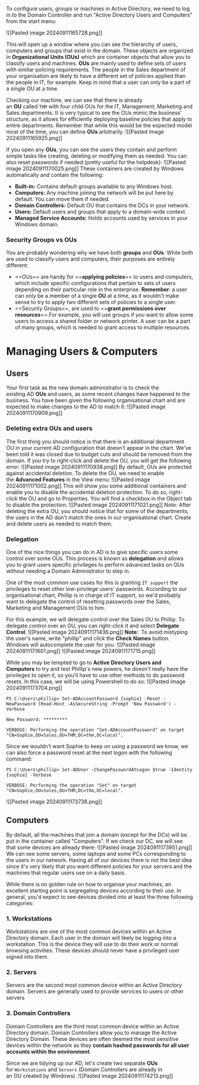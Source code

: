 To configure users, groups or machines in Active Directory, we need to log in to the Domain Controller and run "Active Directory Users and Computers" from the start menu:

![[Pasted image 20240911165728.png]]

This will open up a window where you can see the hierarchy of users, computers and groups that exist in the domain. These objects are organized in **Organizational Units (OUs)** which are container objects that allow you to classify users and machines. **OUs** are mainly used to define sets of users with similar policing requirements. The people in the Sales department of your organisation are likely to have a different set of policies applied than the people in IT, for example. Keep in mind that a user can only be a part of a single OU at a time.

Checking our machine, we can see that there is already an **OU** called `THM` with four child OUs for the IT, Management, Marketing and Sales departments. It is very typical to see the OUs mimic the business' structure, as it allows for efficiently deploying baseline policies that apply to entire departments. Remember that while this would be the expected model most of the time, you can define **OUs** arbitrarily.
		![[Pasted image 20240911165925.png]]

If you open any **OUs**, you can see the users they contain and perform simple tasks like creating, deleting or modifying them as needed. You can also reset passwords if needed (pretty useful for the helpdesk):
		![[Pasted image 20240911170025.png]]
These containers are created by Windows automatically and contain the following:
- **Built-in:** Contains default groups available to any Windows host.
- **Computers:** Any machine joining the network will be put here by default. You can move them if needed.
- **Domain Controllers:** Default OU that contains the DCs in your network.
- **Users:** Default users and groups that apply to a domain-wide context.
- **Managed Service Accounts:** Holds accounts used by services in your Windows domain.

### Security Groups vs OUs
You are probably wondering why we have both **groups** and **OUs**. While both are used to classify users and computers, their purposes are entirely different:
- ==OUs== are handy for ==**applying policies**== to users and computers, which include specific configurations that pertain to sets of users depending on their particular role in the enterprise. 
	  **Remember**: a user can only be a member of a single **OU** at a time, as it wouldn't make sense to try to apply two different sets of policies to a single user.
- ==Security Groups==, are used to ==**grant permissions over resources**==.For example, you will use groups if you want to allow some users to access a shared folder or network printer. A user can be a part of many groups, which is needed to grant access to multiple resources.


# Managing Users & Computers
## Users
Your first task as the new domain administrator is to check the existing *AD* **OUs** and users, as some recent changes have happened to the business. You have been given the following organisational chart and are expected to make changes to the AD to match it:
		![[Pasted image 20240911170909.png]]

### Deleting extra OUs and users
The first thing you should notice is that there is an additional department OU in your current AD configuration that doesn't appear in the chart. We've been told it was closed due to budget cuts and should be removed from the domain. If you try to right-click and delete the OU, you will get the following error:
			![[Pasted image 20240911170938.png]]
By default, OUs are protected against accidental deletion. To delete the OU, we need to enable the **Advanced Features** in the View menu:
		![[Pasted image 20240911171002.png]]
This will show you some additional containers and enable you to disable the accidental deletion protection. To do so, right-click the OU and go to Properties. You will find a checkbox in the Object tab to disable the protection:
		![[Pasted image 20240911171021.png]]
Note:
	After deleting the extra OU, you should notice that for some of the departments, the users in the AD don't match the ones in our organisational chart. Create and delete users as needed to match them.

### Delegation
One of the nice things you can do in AD is to give specific users some control over some OUs. This process is known as **delegation** and allows you to grant users specific privileges to perform advanced tasks on OUs without needing a Domain Administrator to step in.

One of the most common use cases for this is granting `IT support` the privileges to reset other low-privilege users' passwords. According to our organisational chart, Phillip is in charge of IT support, so we'd probably want to delegate the control of resetting passwords over the Sales, Marketing and Management OUs to him.

For this example, we will delegate control over the Sales OU to Phillip. To delegate control over an OU, you can right-click it and select **Delegate Control**:
			![[Pasted image 20240911171436.png]]
**Note:** 
	To avoid mistyping the user's name, write "phillip" and click the **Check Names** button. Windows will autocomplete the user for you.
	![[Pasted image 20240911171601.png]]
![[Pasted image 20240911171715.png]]

While you may be tempted to go to **Active Directory Users and Computers** to try and test Phillip's new powers, he doesn't really have the privileges to open it, so you'll have to use other methods to do password resets. In this case, we will be using Powershell to do so:
		![[Pasted image 20240911173704.png]]
```shell-session
PS C:\Users\phillip> Set-ADAccountPassword {sophie} -Reset -NewPassword (Read-Host -AsSecureString -Prompt 'New Password') -Verbose

New Password: *********

VERBOSE: Performing the operation "Set-ADAccountPassword" on target "CN=Sophie,OU=Sales,OU=THM,DC=thm,DC=local".
```

Since we wouldn't want Sophie to keep on using a password we know, we can also force a password reset at the next logon with the following command:
```shell-session
PS C:\Users\phillip> Set-ADUser -ChangePasswordAtLogon $true -Identity {sophie} -Verbose

VERBOSE: Performing the operation "Set" on target "CN=Sophie,OU=Sales,OU=THM,DC=thm,DC=local".
```

![[Pasted image 20240911173738.png]]

## Computers 
By default, all the machines that join a domain (except for the DCs) will be put in the container called "Computers". If we check our DC, we will see that some devices are already there:
		![[Pasted image 20240911173951.png]]
We can see some servers, some laptops and some PCs corresponding to the users in our network. Having all of our devices there is not the best idea since it's very likely that you want different policies for your servers and the machines that regular users use on a daily basis.

While there is no golden rule on how to organise your machines, an excellent starting point is segregating devices according to their use. In general, you'd expect to see devices divided into at least the three following categories:

### 1. Workstations
Workstations are one of the most common devices within an Active Directory domain. Each user in the domain will likely be logging into a workstation. This is the device they will use to do their work or normal browsing activities. These devices should never have a privileged user signed into them.

### 2. Servers
Servers are the second most common device within an Active Directory domain. Servers are generally used to provide services to users or other servers

### 3. Domain Controllers
Domain Controllers are the third most common device within an Active Directory domain. Domain Controllers allow you to manage the Active Directory Domain. These devices are often deemed the most sensitive devices within the network as they **contain hashed passwords for all user accounts within the environment**.

Since we are tidying up our AD, let's create two separate **OUs** for `Workstations` and `Servers` (Domain Controllers are already in an OU created by Windows). 
		![[Pasted image 20240911174213.png]]

